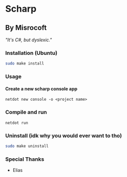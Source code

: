 # Scharp
## By Misrocoft
*"It's C#, but dyslexic."*

### Installation (Ubuntu)
```bash
sudo make install
```

### Usage
#### Create a new scharp console app
```
netdot new console -o <project name>
```

### Compile and run
```
netdot run
```

### Uninstall (idk why you would ever want to tho)
```bash
sudo make uninstall
```

### Special Thanks
- Elias